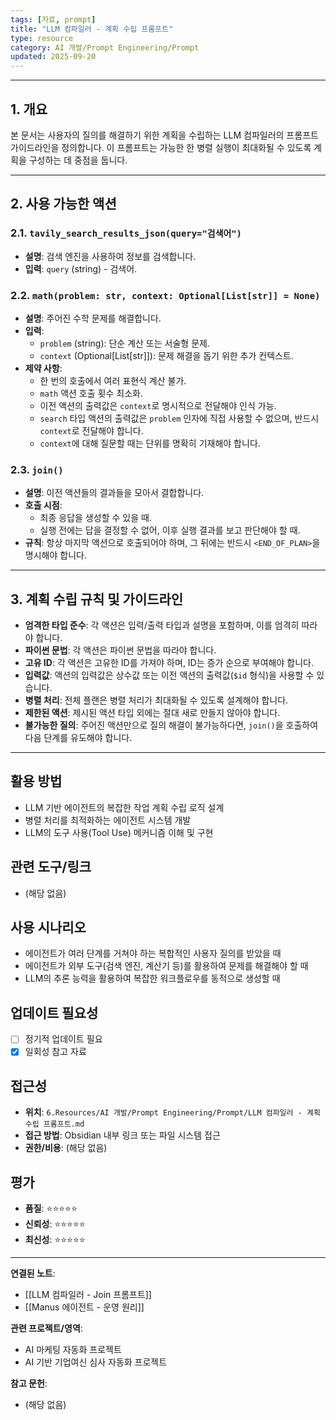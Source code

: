 ```yaml
---
tags: [자료, prompt]
title: "LLM 컴파일러 - 계획 수립 프롬프트"
type: resource
category: AI 개발/Prompt Engineering/Prompt
updated: 2025-09-20
---
```



---

## 1. 개요

본 문서는 사용자의 질의를 해결하기 위한 계획을 수립하는 LLM 컴파일러의 프롬프트 가이드라인을 정의합니다. 이 프롬프트는 가능한 한 병렬 실행이 최대화될 수 있도록 계획을 구성하는 데 중점을 둡니다.

---

## 2. 사용 가능한 액션

### 2.1. `tavily_search_results_json(query="검색어")`

-   **설명**: 검색 엔진을 사용하여 정보를 검색합니다.
-   **입력**: `query` (string) - 검색어.

### 2.2. `math(problem: str, context: Optional[List[str]] = None)`

-   **설명**: 주어진 수학 문제를 해결합니다.
-   **입력**:
    -   `problem` (string): 단순 계산 또는 서술형 문제.
    -   `context` (Optional[List[str]]): 문제 해결을 돕기 위한 추가 컨텍스트.
-   **제약 사항**:
    -   한 번의 호출에서 여러 표현식 계산 불가.
    -   `math` 액션 호출 횟수 최소화.
    -   이전 액션의 출력값은 `context`로 명시적으로 전달해야 인식 가능.
    -   `search` 타입 액션의 출력값은 `problem` 인자에 직접 사용할 수 없으며, 반드시 `context`로 전달해야 합니다.
    -   `context`에 대해 질문할 때는 단위를 명확히 기재해야 합니다.

### 2.3. `join()`

-   **설명**: 이전 액션들의 결과들을 모아서 결합합니다.
-   **호출 시점**:
    -   최종 응답을 생성할 수 있을 때.
    -   실행 전에는 답을 결정할 수 없어, 이후 실행 결과를 보고 판단해야 할 때.
-   **규칙**: 항상 마지막 액션으로 호출되어야 하며, 그 뒤에는 반드시 `<END_OF_PLAN>`을 명시해야 합니다.

---

## 3. 계획 수립 규칙 및 가이드라인

-   **엄격한 타입 준수**: 각 액션은 입력/출력 타입과 설명을 포함하며, 이를 엄격히 따라야 합니다.
-   **파이썬 문법**: 각 액션은 파이썬 문법을 따라야 합니다.
-   **고유 ID**: 각 액션은 고유한 ID를 가져야 하며, ID는 증가 순으로 부여해야 합니다.
-   **입력값**: 액션의 입력값은 상수값 또는 이전 액션의 출력값(`$id` 형식)을 사용할 수 있습니다.
-   **병렬 처리**: 전체 플랜은 병렬 처리가 최대화될 수 있도록 설계해야 합니다.
-   **제한된 액션**: 제시된 액션 타입 외에는 절대 새로 만들지 않아야 합니다.
-   **불가능한 질의**: 주어진 액션만으로 질의 해결이 불가능하다면, `join()`을 호출하여 다음 단계를 유도해야 합니다.

---

## 활용 방법
<!-- 이 자료를 어떻게 활용할 수 있는가? -->
- LLM 기반 에이전트의 복잡한 작업 계획 수립 로직 설계
- 병렬 처리를 최적화하는 에이전트 시스템 개발
- LLM의 도구 사용(Tool Use) 메커니즘 이해 및 구현

## 관련 도구/링크
<!-- 관련된 도구, 웹사이트, 링크들 -->
- (해당 없음)

## 사용 시나리오
<!-- 어떤 상황에서 이 자료가 유용할 것인가? -->
- 에이전트가 여러 단계를 거쳐야 하는 복합적인 사용자 질의를 받았을 때
- 에이전트가 외부 도구(검색 엔진, 계산기 등)를 활용하여 문제를 해결해야 할 때
- LLM의 추론 능력을 활용하여 복잡한 워크플로우를 동적으로 생성할 때

## 업데이트 필요성
<!-- 이 자료가 시간이 지나면 업데이트가 필요한가? -->
- [ ] 정기적 업데이트 필요
- [x] 일회성 참고 자료

## 접근성
<!-- 이 자료에 어떻게 접근할 수 있는가? -->
- **위치**: `6.Resources/AI 개발/Prompt Engineering/Prompt/LLM 컴파일러 - 계획 수립 프롬프트.md`
- **접근 방법**: Obsidian 내부 링크 또는 파일 시스템 접근
- **권한/비용**: (해당 없음)

## 평가
<!-- 이 자료의 품질이나 신뢰성에 대한 평가 -->
- **품질**: ⭐⭐⭐⭐⭐
- **신뢰성**: ⭐⭐⭐⭐⭐
- **최신성**: ⭐⭐⭐⭐⭐

---

**연결된 노트**:
- [[LLM 컴파일러 - Join 프롬프트]]
- [[Manus 에이전트 - 운영 원리]]

**관련 프로젝트/영역**:
- AI 마케팅 자동화 프로젝트
- AI 기반 기업여신 심사 자동화 프로젝트

**참고 문헌**:
- (해당 없음)
